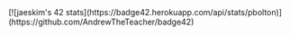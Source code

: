 <div allign: center>[![jaeskim's 42 stats](https://badge42.herokuapp.com/api/stats/pbolton)](https://github.com/AndrewTheTeacher/badge42)</div>
